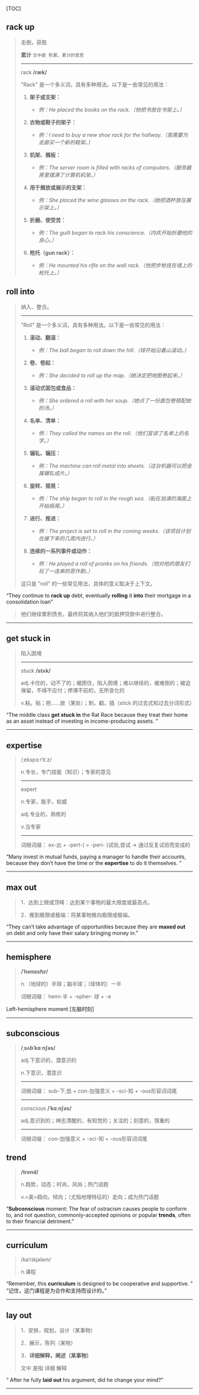 [TOC]

## rack up

> 击倒，获胜
>
> **累计** `文中是 积累，累计的意思`
>
> ---
>
> rack **/ræk/**
>
> "Rack" 是一个多义词，具有多种用法。以下是一些常见的用法：
>
> 1. **架子或支架：**
>    - *例：He placed the books on the rack.（他把书放在书架上。）*
>
> 2. **衣物或鞋子的架子：**
>    - *例：I need to buy a new shoe rack for the hallway.（我需要为走廊买一个新的鞋架。）*
>
> 3. **机架、搁板：**
>    - *例：The server room is filled with racks of computers.（服务器房里摆满了计算机机架。）*
>
> 4. **用于搁放或展示的支架：**
>    - *例：She placed the wine glasses on the rack.（她把酒杯放在展示架上。）*
>
> 5. **折磨、使受苦：**
>    - *例：The guilt began to rack his conscience.（内疚开始折磨他的良心。）*
>
> 6. **枪托（gun rack）：**
>    - *例：He mounted his rifle on the wall rack.（他把步枪挂在墙上的枪托上。）*

## roll into

> 纳入、整合。
>
> ---
>
> "Roll" 是一个多义词，具有多种用法。以下是一些常见的用法：
>
> 1. **滚动、翻滚：**
>    - *例：The ball began to roll down the hill.（球开始沿着山滚动。）*
>
> 2. **卷、卷起：**
>    - *例：She decided to roll up the map.（她决定把地图卷起来。）*
>
> 3. **滚动式面包或食品：**
>    - *例：She ordered a roll with her soup.（她点了一份面包卷搭配她的汤。）*
>
> 4. **名单、清单：**
>    - *例：They called the names on the roll.（他们宣读了名单上的名字。）*
>
> 5. **辗轧、辗压：**
>    - *例：The machine can roll metal into sheets.（这台机器可以把金属辗轧成片。）*
>
> 6. **旋转、摇晃：**
>    - *例：The ship began to roll in the rough sea.（船在汹涌的海面上开始摇晃。）*
>
> 7. **进行、推进：**
>    - *例：The project is set to roll in the coming weeks.（该项目计划在接下来的几周内进行。）*
>
> 8. **连续的一系列事件或动作：**
>    - *例：He played a roll of pranks on his friends.（他对他的朋友们玩了一连串的恶作剧。）*
>
> 这只是 "roll" 的一些常见用法，具体的意义取决于上下文。

“They continue to **rack up** debt, eventually **rolling** it **into** their mortgage in a consolidation loan”

> 他们继续累积债务，最终将其纳入他们的抵押贷款中进行整合。

---

## get stuck in

> 陷入困境
>
> ---
>
> stuck  **/stʌk/**
>
> adj.卡住的，动不了的；被困住，陷入困境；难以继续的，被难倒的；被迫保留，不得不应付；停滞不前的，无所变化的
>
> v.粘，贴；把……放（某处）；刺，戳，插（stick 的过去式和过去分词形式）

“The middle class **get stuck in** the Rat Race because they treat their home as an asset instead of investing in income-producing assets. ”

---

## expertise

> /ˌekspɜːrˈtiːz/
>
> n.专长，专门技能（知识）；专家的意见
>
> ---
>
> expert
>
> n.专家，能手，权威
>
> adj.专业的，熟练的
>
> v.当专家
>
> ---
>
> 词根词缀： ex-出 + -pert-( = -peri- )试验,尝试 → 通过反复试验而变成的

“Many invest in mutual funds, paying a manager to handle their accounts, because they don’t have the time or the **expertise** to do it themselves. ”

---

## max out

> 1．达到上限或顶峰：达到某个事物的最大限度或最高点。
>
> 2．推到极限或极端：将某事物推向极限或极端。

“They can’t take advantage of opportunities because they are **maxed out** on debt and only have their salary bringing money in.”

---

## hemisphere

> **/ˈhemɪsfɪr/**
>
> n.（地球的）半球；脑半球；（球体的）一半
>
> 词根词缀： hemi-半 + -spher- 球 + -e

Left-hemisphere moment  [左脑时刻]

---

## subconscious

> **/ˌsʌbˈkɑːnʃəs/**
>
> adj.下意识的，潜意识的
>
> n.下意识，潜意识
>
> ---
>
> 词根词缀： sub-下,低 + con-加强意义 + -sci-知 + -ous形容词词尾
>
> ---
>
> conscious **/ˈkɑːnʃəs/**
>
> adj.意识到的；神志清醒的，有知觉的；关注的；刻意的，慎重的
>
> ---
>
> 词根词缀： con-加强意义 + -sci-知 + -ous形容词词尾

## trend

> **/trend/**
>
> n.趋势，动态；时尚，风尚；热门话题
>
> v.<美>趋向，倾向；（尤指地理特征的）走向；成为热门话题

“**Subconscious** moment: The fear of ostracism causes people to conform to, and not question, commonly-accepted opinions or popular **trends**, often to their financial detriment.”

---

## curriculum

> /kəˈrɪkjələm/
>
> n.课程

“Remember, this **curriculum** is designed to be cooperative and supportive. ” “记住，这门课程是为合作和支持而设计的。”

---

## lay out

> 1．安排，规划，设计（某事物）
>
> 2．展示，陈列（某物）
>
> 3．**详细解释，阐述（某事物）**
>
> 文中  是指 详细 解释

“ After he fully **laid out** his argument, did he change your mind?”

---

